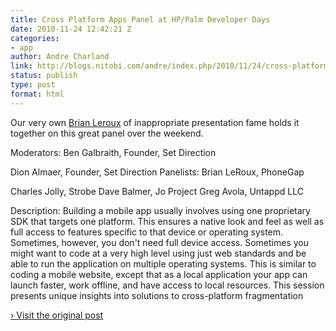 ```yaml
---
title: Cross Platform Apps Panel at HP/Palm Developer Days
date: 2010-11-24 12:42:21 Z
categories:
- app
author: Andre Charland
link: http://blogs.nitobi.com/andre/index.php/2010/11/24/cross-platform-apps-panel-at-hppalm-developer-days/
status: publish
type: post
format: html
---
```


Our very own [Brian Leroux](http://twitter.com/brianleroux) of inappropriate presentation fame holds it together on this great panel over the weekend.

Moderators: Ben Galbraith, Founder, Set Direction

Dion Almaer, Founder, Set Direction Panelists: Brian LeRoux, PhoneGap

Charles Jolly, Strobe Dave Balmer, Jo Project Greg Avola, Untappd LLC

Description: Building a mobile app usually involves using one proprietary SDK that targets one platform. This ensures a native look and feel as well as full access to features specific to that device or operating system. Sometimes, however, you don't need full device access. Sometimes you might want to code at a very high level using just web standards and be able to run the application on multiple operating systems. This is similar to coding a mobile website, except that as a local application your app can launch faster, work offline, and have access to local resources. This session presents unique insights into solutions to cross-platform fragmentation

[› Visit the original post](http://blogs.nitobi.com/andre/index.php/2010/11/24/cross-platform-apps-panel-at-hppalm-developer-days/)
